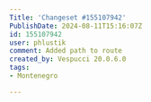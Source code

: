```yaml
---
Title: 'Changeset #155107942'
PublishDate: 2024-08-11T15:16:07Z
id: 155107942
user: phlustik
comment: Added path to route
created_by: Vespucci 20.0.6.0
tags:
- Montenegro

---
```

